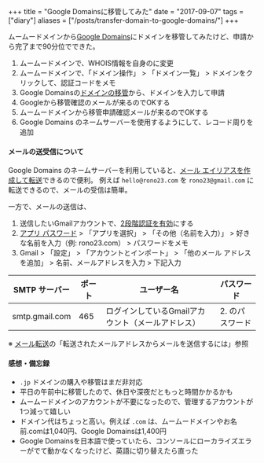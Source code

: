 +++
title = "Google Domainsに移管してみた"
date = "2017-09-07"
tags = ["diary"]
aliases = ["/posts/transfer-domain-to-google-domains/"]
+++

ムームードメインから[Google Domains](https://domains.google.com/)にドメインを移管してみたけど、申請から完了まで90分位でできた。

1. ムームードメインで、WHOIS情報を自身のに変更
1. ムームードメインで、「ドメイン操作」 > 「ドメイン一覧」 > ドメインをクリックして、認証コードをメモ
1. Google Domainsの[ドメインの移管](https://domains.google.com/registrar#t=t)から、ドメインを入力して申請
1. Googleから移管確認のメールが来るのでOKする
1. ムームードメインから移管申請確認メールが来るのでOKする
1. Google Domains のネームサーバーを使用するようにして、レコード周りを追加

#### メールの送受信について

Google Domains のネームサーバーを利用していると、[メール エイリアスを作成して転送](https://support.google.com/domains/answer/3251241?hl=ja)できるので便利。
例えば `hello@rono23.com` を `rono23@gmail.com` に転送できるので、メールの受信は簡単。

一方で、メールの送信は、

1. 送信したいGmailアカウントで、[2段階認証を有効](https://support.google.com/accounts/answer/185839?hl=ja)にする
1. [アプリ パスワード](https://myaccount.google.com/apppasswords) > 「アプリを選択」 > 「その他（名前を入力）」 > 好きな名前を入力（例: rono23.com） > パスワードをメモ
1. Gmail > 「設定」 > 「アカウントとインポート」 > 「他のメール アドレスを追加」 > 名前、メールアドレスを入力 > 下記入力

| SMTP サーバー | ポート | ユーザー名 | パスワード |
| ------------- | ------------- | ------------- | ------------- |
| smtp.gmail.com | 465 | ログインしているGmailアカウント（メールアドレス） | 2. のパスワード |


※ [メール転送](https://support.google.com/domains/answer/3251241?hl=ja)の「転送されたメールアドレスからメールを送信するには」参照

#### 感想・備忘録

- `.jp` ドメインの購入や移管はまだ非対応
- 平日の午前中に移管したので、休日や深夜だともっと時間かかるかも
- ムームードメインのアカウントが不要になったので、管理するアカウントが1つ減って嬉しい
- ドメイン代はちょっと高い。例えば `.com` は、ムームードメインやお名前.comは1,040円、Google Domainsは1,400円
- Google Domainsを日本語で使っていたら、コンソールにローカライズエラーがでて動かなくなったけど、英語に切り替えたら直った
